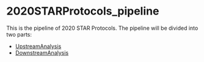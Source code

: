 # 2020STARProtocols_pipeline
This is the pipeline of 2020 STAR Protocols. The pipeline will be divided into two parts:

- [UpstreamAnalysis](UpstreamAnalysis/README.md)
- [DownstreamAnalysis](DownstreamAnalysis/README.md)